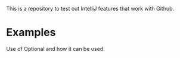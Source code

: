 This is a repository to test out IntelliJ features that work with Github.

<h1> Examples</h1>

<p> Use of Optional and how it can be used. </p>
